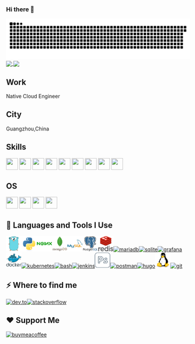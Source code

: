 ### Hi there 👋
<picture>
  <source media="(prefers-color-scheme: dark)" srcset="https://raw.githubusercontent.com/pengshp/pengshp/output/github-contribution-grid-snake-dark.svg">
  <source media="(prefers-color-scheme: light)" srcset="https://raw.githubusercontent.com/pengshp/pengshp/output/github-contribution-grid-snake.svg">
  <img alt="github contribution grid snake animation" src="https://raw.githubusercontent.com/pengshp/pengshp/output/github-contribution-grid-snake.svg">
</picture>

<!--
**pengshp/pengshp** is a ✨ _special_ ✨ repository because its `README.md` (this file) appears on your GitHub profile.

Here are some ideas to get you started:

- 🔭 I’m currently working on ...
- 🌱 I’m currently learning ...
- 👯 I’m looking to collaborate on ...
- 🤔 I’m looking for help with ...
- 💬 Ask me about ...
- 📫 How to reach me: ...
- 😄 Pronouns: ...
- ⚡ Fun fact: ...
-->
<a href="https://github.com/anuraghazra/github-readme-stats">
  <img align="center" src="https://github-readme-stats.vercel.app/api?username=pengshp&count_private=true&show_icons=true&theme=dark" />
</a>
<a href="https://github.com/anuraghazra/convoychat">
  <img align="center" src="https://github-readme-stats.vercel.app/api/top-langs/?username=pengshp&langs_count=8&theme=dark&count_private=true&layout=compact&hide=javascript,html,css,CoffeeScript&card_width=250" />
</a>

## Work
Native Cloud Engineer

## City
Guangzhou,China

## Skills
<code><img height="32" width="32" src="https://cdn.simpleicons.org/linux/FCC624" /></code>
<code><img height="32" width="32" src="https://cdn.simpleicons.org/mysql/4479A1" /></code>
<code><img height="32" width="32" src="https://cdn.simpleicons.org/docker/2496ED" /></code>
<code><img height="32" width="32" src="https://cdn.simpleicons.org/kubernetes/326CE5" /></code>
<code><img height="32" width="32" src="https://cdn.simpleicons.org/go/00ADD8" /></code>
<code><img height="32" width="32" src="https://cdn.simpleicons.org/python/3776AB" /></code>
<code><img height="32" width="32" src="https://cdn.simpleicons.org/ansible/EE0000" /></code>
<code><img height="32" width="32" src="https://cdn.simpleicons.org/git/F05032" /></code>
<code><img height="32" width="32" src="https://cdn.simpleicons.org/neovim/57A143" /></code>

## OS
<code><img height="32" width="32" src="https://cdn.simpleicons.org/windows11/0078D4" /></code>
<code><img height="32" width="32" src="https://cdn.simpleicons.org/archlinux/1793D1" /></code>
<code><img height="32" width="32" src="https://cdn.simpleicons.org/rockylinux/10B981" /></code>
<code><img height="32" width="32" src="https://cdn.simpleicons.org/openwrt/00B5E2" /></code>

<h2>🚀 Languages and Tools I Use</h2>
<p> <a target="_blank" href="https://raw.githubusercontent.com/devicons/devicon/master/icons/go/go-original.svg"
        style="display: inline-block;"><img
            src="https://raw.githubusercontent.com/devicons/devicon/master/icons/go/go-original.svg" alt="go" width="42"
            height="42" /></a><a target="_blank"
        href="https://raw.githubusercontent.com/devicons/devicon/master/icons/python/python-original.svg"
        style="display: inline-block;"><img
            src="https://raw.githubusercontent.com/devicons/devicon/master/icons/python/python-original.svg"
            alt="python" width="42" height="42" /></a><a target="_blank"
        href="https://raw.githubusercontent.com/devicons/devicon/master/icons/nginx/nginx-original.svg"
        style="display: inline-block;"><img
            src="https://raw.githubusercontent.com/devicons/devicon/master/icons/nginx/nginx-original.svg" alt="nginx"
            width="42" height="42" /></a><a target="_blank"
        href="https://raw.githubusercontent.com/devicons/devicon/master/icons/mongodb/mongodb-original-wordmark.svg"
        style="display: inline-block;"><img
            src="https://raw.githubusercontent.com/devicons/devicon/master/icons/mongodb/mongodb-original-wordmark.svg"
            alt="mongodb" width="42" height="42" /></a><a target="_blank"
        href="https://raw.githubusercontent.com/devicons/devicon/master/icons/mysql/mysql-original-wordmark.svg"
        style="display: inline-block;"><img
            src="https://raw.githubusercontent.com/devicons/devicon/master/icons/mysql/mysql-original-wordmark.svg"
            alt="mysql" width="42" height="42" /></a><a target="_blank"
        href="https://raw.githubusercontent.com/devicons/devicon/master/icons/postgresql/postgresql-original-wordmark.svg"
        style="display: inline-block;"><img
            src="https://raw.githubusercontent.com/devicons/devicon/master/icons/postgresql/postgresql-original-wordmark.svg"
            alt="postgresql" width="42" height="42" /></a><a target="_blank"
        href="https://raw.githubusercontent.com/devicons/devicon/master/icons/redis/redis-original-wordmark.svg"
        style="display: inline-block;"><img
            src="https://raw.githubusercontent.com/devicons/devicon/master/icons/redis/redis-original-wordmark.svg"
            alt="redis" width="42" height="42" /></a><a target="_blank"
        href="https://www.vectorlogo.zone/logos/mariadb/mariadb-icon.svg" style="display: inline-block;"><img
            src="https://www.vectorlogo.zone/logos/mariadb/mariadb-icon.svg" alt="mariadb" width="42"
            height="42" /></a><a target="_blank" href="https://www.vectorlogo.zone/logos/sqlite/sqlite-icon.svg"
        style="display: inline-block;"><img src="https://www.vectorlogo.zone/logos/sqlite/sqlite-icon.svg" alt="sqlite"
            width="42" height="42" /></a><a target="_blank"
        href="https://www.vectorlogo.zone/logos/grafana/grafana-icon.svg" style="display: inline-block;"><img
            src="https://www.vectorlogo.zone/logos/grafana/grafana-icon.svg" alt="grafana" width="42"
            height="42" /></a><a target="_blank"
        href="https://raw.githubusercontent.com/devicons/devicon/master/icons/docker/docker-original-wordmark.svg"
        style="display: inline-block;"><img
            src="https://raw.githubusercontent.com/devicons/devicon/master/icons/docker/docker-original-wordmark.svg"
            alt="docker" width="42" height="42" /></a><a target="_blank"
        href="https://www.vectorlogo.zone/logos/kubernetes/kubernetes-icon.svg" style="display: inline-block;"><img
            src="https://www.vectorlogo.zone/logos/kubernetes/kubernetes-icon.svg" alt="kubernetes" width="42"
            height="42" /></a><a target="_blank" href="https://www.vectorlogo.zone/logos/gnu_bash/gnu_bash-icon.svg"
        style="display: inline-block;"><img src="https://www.vectorlogo.zone/logos/gnu_bash/gnu_bash-icon.svg"
            alt="bash" width="42" height="42" /></a><a target="_blank"
        href="https://www.vectorlogo.zone/logos/jenkins/jenkins-icon.svg" style="display: inline-block;"><img
            src="https://www.vectorlogo.zone/logos/jenkins/jenkins-icon.svg" alt="jenkins" width="42"
            height="42" /></a><a target="_blank"
        href="https://raw.githubusercontent.com/devicons/devicon/master/icons/photoshop/photoshop-line.svg"
        style="display: inline-block;"><img
            src="https://raw.githubusercontent.com/devicons/devicon/master/icons/photoshop/photoshop-line.svg"
            alt="photoshop" width="42" height="42" /></a><a target="_blank"
        href="https://www.vectorlogo.zone/logos/getpostman/getpostman-icon.svg" style="display: inline-block;"><img
            src="https://www.vectorlogo.zone/logos/getpostman/getpostman-icon.svg" alt="postman" width="42"
            height="42" /></a><a target="_blank" href="https://api.iconify.design/logos-hugo.svg"
        style="display: inline-block;"><img src="https://api.iconify.design/logos-hugo.svg" alt="hugo" width="42"
            height="42" /></a><a target="_blank"
        href="https://raw.githubusercontent.com/devicons/devicon/master/icons/linux/linux-original.svg"
        style="display: inline-block;"><img
            src="https://raw.githubusercontent.com/devicons/devicon/master/icons/linux/linux-original.svg" alt="linux"
            width="42" height="42" /></a><a target="_blank"
        href="https://www.vectorlogo.zone/logos/git-scm/git-scm-icon.svg" style="display: inline-block;"><img
            src="https://www.vectorlogo.zone/logos/git-scm/git-scm-icon.svg" alt="git" width="42" height="42" /></a>
</p>

</p>
<h2>⚡️ Where to find me</h2>
<p> <a target="_blank" href="https://dev.to/pengshp" style="display: inline-block;"><img
            src="https://img.shields.io/badge/dev-to?style=for-the-badge&logo=dev-to&logoColor=white&color=black"
            alt="dev.to" /></a><a target="_blank" href="https://stackoverflow.com/users/9294702"
        style="display: inline-block;"><img
            src="https://img.shields.io/badge/stackoverflow-logo?style=for-the-badge&logo=stackoverflow&logoColor=white&color=#cc0000"
            alt="stackoverflow" /></a> </p>
<h2>❤️ Support Me</h2>
<p>
<p> <a href="https://www.buymeacoffee.com/pengshp3"> <img
            src="https://cdn.buymeacoffee.com/buttons/v2/default-yellow.png" width="160" alt="buymeacoffee" /> </a> </p>
</p>
